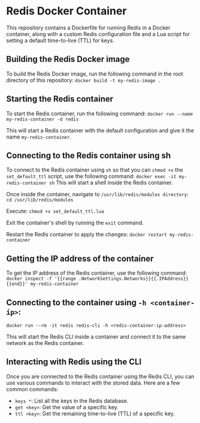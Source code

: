 # Redis Docker Container

This repository contains a Dockerfile for running Redis in a Docker container, along with a custom Redis configuration file and a Lua script for setting a default time-to-live (TTL) for keys.


## Building the Redis Docker image

To build the Redis Docker image, run the following command in the root directory of this repository:
`docker build -t my-redis-image .`


## Starting the Redis container

To start the Redis container, run the following command:
`docker run --name my-redis-container -d redis`

This will start a Redis container with the default configuration and give it the name `my-redis-container`.


## Connecting to the Redis container using sh

To connect to the Redis container using `sh` so that you can `chmod +x` the `set_default_ttl` script, use the following command:
`docker exec -it my-redis-container sh`
This will start a shell inside the Redis container.

Once inside the container, navigate to `/usr/lib/redis/modules directory`:
`cd /usr/lib/redis/modules`

Execute:
`chmod +x set_default_ttl.lua`

Exit the container's shell by running the `exit` command.

Restart the Redis container to apply the changes:
`docker restart my-redis-container`


## Getting the IP address of the container

To get the IP address of the Redis container, use the following command:
`docker inspect -f '{{range .NetworkSettings.Networks}}{{.IPAddress}}{{end}}' my-redis-container`


## Connecting to the container using `-h <container-ip>`:
`docker run --rm -it redis redis-cli -h <redis-container-ip-address>`

This will start the Redis CLI inside a container and connect it to the same network as the Redis container.

## Interacting with Redis using the CLI

Once you are connected to the Redis container using the Redis CLI, you can use various commands to interact with the stored data. Here are a few common commands:

- `keys *`: List all the keys in the Redis database.
- `get <key>`: Get the value of a specific key.
- `ttl <key>`: Get the remaining time-to-live (TTL) of a specific key.